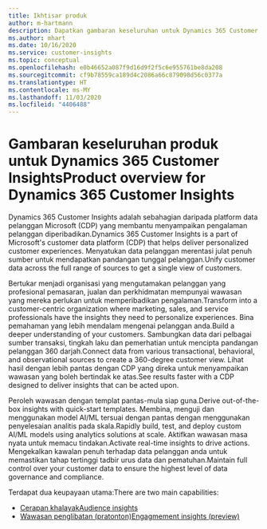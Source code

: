 ```yaml
---
title: Ikhtisar produk
author: m-hartmann
description: Dapatkan gambaran keseluruhan untuk Dynamics 365 Customer Insights dan keupayaannya.
ms.author: mhart
ms.date: 10/16/2020
ms.service: customer-insights
ms.topic: conceptual
ms.openlocfilehash: e0b46652a087f9d16d9f2f5c6e955761be8da208
ms.sourcegitcommit: cf9b78559ca189d4c2086a66c879098d56c0377a
ms.translationtype: HT
ms.contentlocale: ms-MY
ms.lasthandoff: 11/03/2020
ms.locfileid: "4406488"
---
```

# <a name="product-overview-for-dynamics-365-customer-insights"></a><span data-ttu-id="36ee7-103">Gambaran keseluruhan produk untuk Dynamics 365 Customer Insights</span><span class="sxs-lookup"><span data-stu-id="36ee7-103">Product overview for Dynamics 365 Customer Insights</span></span>

<span data-ttu-id="36ee7-104">Dynamics 365 Customer Insights adalah sebahagian daripada platform data pelanggan Microsoft (CDP) yang membantu menyampaikan pengalaman pelanggan diperibadikan.</span><span class="sxs-lookup"><span data-stu-id="36ee7-104">Dynamics 365 Customer Insights is a part of Microsoft's customer data platform (CDP) that helps deliver personalized customer experiences.</span></span> <span data-ttu-id="36ee7-105">Menyatukan data pelanggan merentasi julat penuh sumber untuk mendapatkan pandangan tunggal pelanggan.</span><span class="sxs-lookup"><span data-stu-id="36ee7-105">Unify customer data across the full range of sources to get a single view of customers.</span></span> 

<span data-ttu-id="36ee7-106">Bertukar menjadi organisasi yang mengutamakan pelanggan yang profesional pemasaran, jualan dan perkhidmatan mempunyai wawasan yang mereka perlukan untuk memperibadikan pengalaman.</span><span class="sxs-lookup"><span data-stu-id="36ee7-106">Transform into a customer-centric organization where marketing, sales, and service professionals have the insights they need to personalize experiences.</span></span> <span data-ttu-id="36ee7-107">Bina pemahaman yang lebih mendalam mengenai pelanggan anda.</span><span class="sxs-lookup"><span data-stu-id="36ee7-107">Build a deeper understanding of your customers.</span></span> <span data-ttu-id="36ee7-108">Sambungkan data dari pelbagai sumber transaksi, tingkah laku dan pemerhatian untuk mencipta pandangan pelanggan 360 darjah.</span><span class="sxs-lookup"><span data-stu-id="36ee7-108">Connect data from various transactional, behavioral, and observational sources to create a 360-degree customer view.</span></span> <span data-ttu-id="36ee7-109">Lihat hasil dengan lebih pantas dengan CDP yang direka untuk menyampaikan wawasan yang boleh bertindak ke atas.</span><span class="sxs-lookup"><span data-stu-id="36ee7-109">See results faster with a CDP designed to deliver insights that can be acted upon.</span></span> 

<span data-ttu-id="36ee7-110">Peroleh wawasan dengan templat pantas-mula siap guna.</span><span class="sxs-lookup"><span data-stu-id="36ee7-110">Derive out-of-the-box insights with quick-start templates.</span></span> <span data-ttu-id="36ee7-111">Membina, menguji dan menggunakan model AI/ML tersuai dengan pantas dengan menggunakan penyelesaian analitis pada skala.</span><span class="sxs-lookup"><span data-stu-id="36ee7-111">Rapidly build, test, and deploy custom AI/ML models using analytics solutions at scale.</span></span> <span data-ttu-id="36ee7-112">Aktifkan wawasan masa nyata untuk memacu tindakan.</span><span class="sxs-lookup"><span data-stu-id="36ee7-112">Activate real-time insights to drive actions.</span></span> <span data-ttu-id="36ee7-113">Mengekalkan kawalan penuh terhadap data pelanggan anda untuk memastikan tahap tertinggi tadbir urus data dan pematuhan.</span><span class="sxs-lookup"><span data-stu-id="36ee7-113">Maintain full control over your customer data to ensure the highest level of data governance and compliance.</span></span> 

<span data-ttu-id="36ee7-114">Terdapat dua keupayaan utama:</span><span class="sxs-lookup"><span data-stu-id="36ee7-114">There are two main capabilities:</span></span> 

- [<span data-ttu-id="36ee7-115">Cerapan khalayak</span><span class="sxs-lookup"><span data-stu-id="36ee7-115">Audience insights</span></span>](audience-insights/overview.md)
- [<span data-ttu-id="36ee7-116">Wawasan penglibatan (pratonton)</span><span class="sxs-lookup"><span data-stu-id="36ee7-116">Engagmement insights (preview)</span></span>](engagement-insights/index.yml)
 
